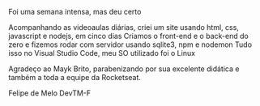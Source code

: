 Foi uma semana intensa, mas deu certo




Acompanhando as videoaulas diárias, criei um site usando html, css, javascript e nodejs, em cinco dias
Criamos o front-end e o back-end do zero e fizemos rodar com servidor usando sqlite3, npm e nodemon
Tudo isso no Visual Studio Code, meu SO utilizado foi o Linux

Agradeço ao Mayk Brito, parabenizando por sua excelente didática e também a toda a equipe da Rocketseat.


Felipe de Melo
DevTM-F
